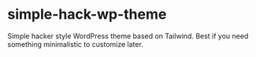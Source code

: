 # simple-hack-wp-theme
Simple hacker style WordPress theme based on Tailwind. Best if you need something minimalistic to customize later.
